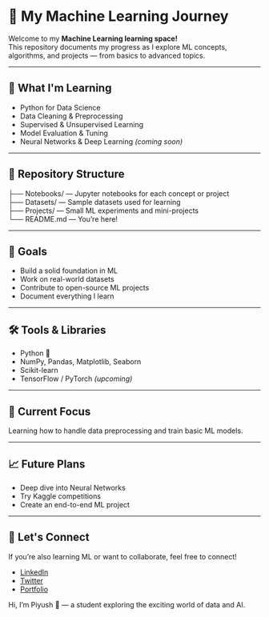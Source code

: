 # 🧠 My Machine Learning Journey

Welcome to my **Machine Learning learning space!**  
This repository documents my progress as I explore ML concepts, algorithms, and projects — from basics to advanced topics.

---

## 🚀 What I'm Learning
- Python for Data Science  
- Data Cleaning & Preprocessing  
- Supervised & Unsupervised Learning  
- Model Evaluation & Tuning  
- Neural Networks & Deep Learning *(coming soon)*

---

## 📂 Repository Structure  
├── Notebooks/ — Jupyter notebooks for each concept or project <br>
├── Datasets/ — Sample datasets used for learning <br>
├── Projects/ — Small ML experiments and mini-projects <br>
└── README.md — You’re here!

---

## 🧩 Goals
- Build a solid foundation in ML  
- Work on real-world datasets  
- Contribute to open-source ML projects  
- Document everything I learn  

---

## 🛠️ Tools & Libraries
- Python 🐍  
- NumPy, Pandas, Matplotlib, Seaborn  
- Scikit-learn  
- TensorFlow / PyTorch *(upcoming)*  

---

## 🌱 Current Focus
Learning how to handle data preprocessing and train basic ML models.

---

## 📈 Future Plans
- Deep dive into Neural Networks  
- Try Kaggle competitions  
- Create an end-to-end ML project  

---

## 💬 Let's Connect
If you’re also learning ML or want to collaborate, feel free to connect!  
- [LinkedIn](#)  
- [Twitter](#)  
- [Portfolio](#)


Hi, I’m Piyush 👋 — a student exploring the exciting world of data and AI.
